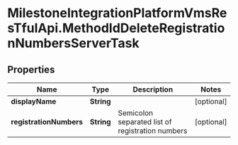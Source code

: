 # MilestoneIntegrationPlatformVmsResTfulApi.MethodIdDeleteRegistrationNumbersServerTask

## Properties
Name | Type | Description | Notes
------------ | ------------- | ------------- | -------------
**displayName** | **String** |  | [optional] 
**registrationNumbers** | **String** | Semicolon separated list of registration numbers | [optional] 

